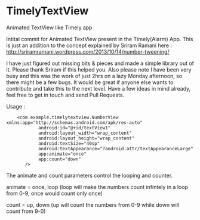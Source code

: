 TimelyTextView
==============

Animated TextView like Timely app

Intital commit for Animated TextView present in the Timely(Alarm) App.
This is just an addition to the concept explained by Sriram Ramani here : http://sriramramani.wordpress.com/2013/10/14/number-tweening/

I have just figured out missing bits & pieces and made a simple library out of it. Please thank Sriram if this helped you. Also please note I have been very busy and this was the work of just 2hrs on a lazy Monday afternoon, so there might be a few bugs. It would be great if anyone else wants to contribute and take this to the next level. Have a few ideas in mind already, feel free to get in touch and send Pull Requests.


Usage :

        <com.example.timelytextview.NumberView  xmlns:app="http://schemas.android.com/apk/res-auto"
                android:id="@+id/textView1"
                android:layout_width="wrap_content"
                android:layout_height="wrap_content"
                android:textSize="40sp"
                android:textAppearance="?android:attr/textAppearanceLarge" 
                app:animate="once" 
                app:count="down"
           />
   


The animate and count parameters control the looping and counter. 

animate = once, loop (loop will make the numbers count infintely in a loop from 0-9, once would count only once)

count = up, down (up will count the numbers from 0-9 while down will count from 9-0)


